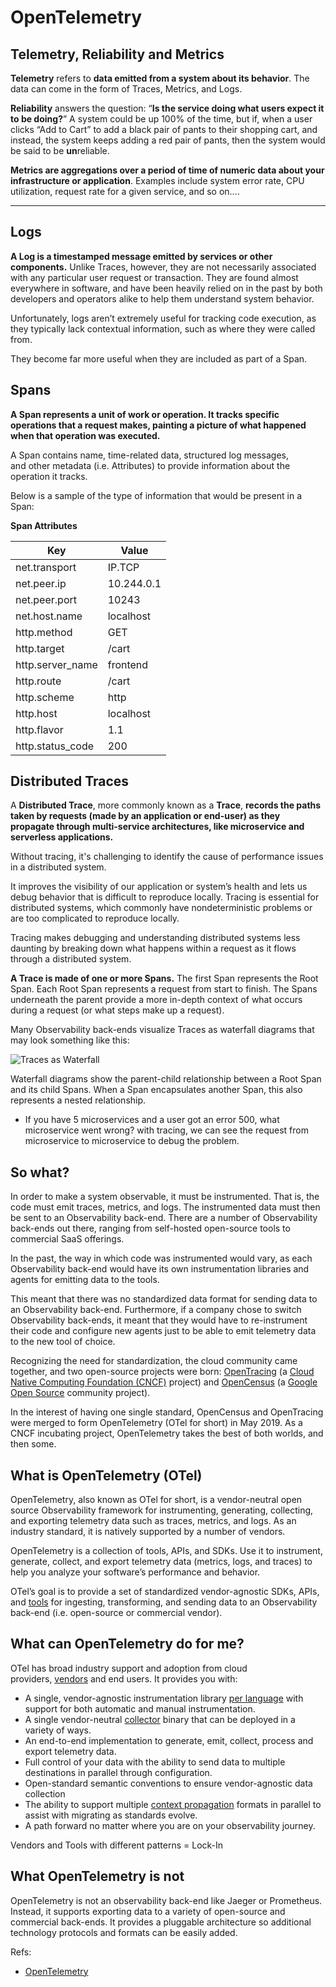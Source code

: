 # OpenTelemetry

## Telemetry, Reliability and Metrics

**Telemetry** refers to **data emitted from a system about its behavior**. The data can come in the form of Traces, Metrics, and Logs.

**Reliability** answers the question: “**Is the service doing what users expect it to be doing?**” A system could be up 100% of the time, but if, when a user clicks “Add to Cart” to add a black pair of pants to their shopping cart, and instead, the system keeps adding a red pair of pants, then the system would be said to be **un**reliable.

**Metrics are aggregations over a period of time of numeric data about your infrastructure or application**. Examples include system error rate, CPU utilization, request rate for a given service, and so on….

---

## **Logs**

**A Log is a timestamped message emitted by services or other components.** Unlike Traces, however, they are not necessarily associated with any particular user request or transaction. They are found almost everywhere in software, and have been heavily relied on in the past by both developers and operators alike to help them understand system behavior.

Unfortunately, logs aren’t extremely useful for tracking code execution, as they typically lack contextual information, such as where they were called from.

They become far more useful when they are included as part of a Span.

## **Spans**

**A Span represents a unit of work or operation. It tracks specific operations that a request makes, painting a picture of what happened when that operation was executed.**

A Span contains name, time-related data, structured log messages, and other metadata (i.e. Attributes) to provide information about the operation it tracks.

Below is a sample of the type of information that would be present in a Span:

**Span Attributes**

| Key | Value |
| --- | --- |
| net.transport | IP.TCP |
| net.peer.ip | 10.244.0.1 |
| net.peer.port | 10243 |
| net.host.name | localhost |
| http.method | GET |
| http.target | /cart |
| http.server_name | frontend |
| http.route | /cart |
| http.scheme | http |
| http.host | localhost |
| http.flavor | 1.1 |
| http.status_code | 200 |

## **Distributed Traces**

A **Distributed Trace**, more commonly known as a **Trace**, **records the paths taken by requests (made by an application or end-user) as they propagate through multi-service architectures, like microservice and serverless applications.**

Without tracing, it's challenging to identify the cause of performance issues in a distributed system.

It improves the visibility of our application or system’s health and lets us debug behavior that is difficult to reproduce locally. Tracing is essential for distributed systems, which commonly have nondeterministic problems or are too complicated to reproduce locally.

Tracing makes debugging and understanding distributed systems less daunting by breaking down what happens within a request as it flows through a distributed system.

**A Trace is made of one or more Spans.** The first Span represents the Root Span. Each Root Span represents a request from start to finish. The Spans underneath the parent provide a more in-depth context of what occurs during a request (or what steps make up a request).

Many Observability back-ends visualize Traces as waterfall diagrams that may look something like this:

![Traces as Waterfall](/Advanced-Journey/images/observability/waterfall-trace.png)

Waterfall diagrams show the parent-child relationship between a Root Span and its child Spans. When a Span encapsulates another Span, this also represents a nested relationship.

- If you have 5 microservices and a user got an error 500, what microservice went wrong? with tracing, we can see the request from microservice to microservice to debug the problem.

## **So what?**

In order to make a system observable, it must be instrumented. That is, the code must emit traces, metrics, and logs. The instrumented data must then be sent to an Observability back-end. There are a number of Observability back-ends out there, ranging from self-hosted open-source tools to commercial SaaS offerings.

In the past, the way in which code was instrumented would vary, as each Observability back-end would have its own instrumentation libraries and agents for emitting data to the tools.

This meant that there was no standardized data format for sending data to an Observability back-end. Furthermore, if a company chose to switch Observability back-ends, it meant that they would have to re-instrument their code and configure new agents just to be able to emit telemetry data to the new tool of choice.

Recognizing the need for standardization, the cloud community came together, and two open-source projects were born: [OpenTracing](https://opentracing.io/) (a [Cloud Native Computing Foundation (CNCF)](https://www.cncf.io/) project) and [OpenCensus](https://opencensus.io/) (a [Google Open Source](https://opensource.google/) community project).

In the interest of having one single standard, OpenCensus and OpenTracing were merged to form OpenTelemetry (OTel for short) in May 2019. As a CNCF incubating project, OpenTelemetry takes the best of both worlds, and then some.

## **What is OpenTelemetry (OTel)**

OpenTelemetry, also known as OTel for short, is a vendor-neutral open source Observability framework for instrumenting, generating, collecting, and exporting telemetry data such as traces, metrics, and logs. As an industry standard, it is natively supported by a number of vendors.

OpenTelemetry is a collection of tools, APIs, and SDKs. Use it to instrument, generate, collect, and export telemetry data (metrics, logs, and traces) to help you analyze your software’s performance and behavior.

OTel’s goal is to provide a set of standardized vendor-agnostic SDKs, APIs, and [tools](https://opentelemetry.io/docs/collector) for ingesting, transforming, and sending data to an Observability back-end (i.e. open-source or commercial vendor).

## **What can OpenTelemetry do for me?**

OTel has broad industry support and adoption from cloud providers, [vendors](https://opentelemetry.io/vendors) and end users. It provides you with:

- A single, vendor-agnostic instrumentation library [per language](https://opentelemetry.io/docs/instrumentation) with support for both automatic and manual instrumentation.
- A single vendor-neutral [collector](https://opentelemetry.io/docs/collector) binary that can be deployed in a variety of ways.
- An end-to-end implementation to generate, emit, collect, process and export telemetry data.
- Full control of your data with the ability to send data to multiple destinations in parallel through configuration.
- Open-standard semantic conventions to ensure vendor-agnostic data collection
- The ability to support multiple [context propagation](https://opentelemetry.io/docs/reference/specification/overview/#context-propagation) formats in parallel to assist with migrating as standards evolve.
- A path forward no matter where you are on your observability journey.

Vendors and Tools with different patterns = Lock-In

## **What OpenTelemetry is not**

OpenTelemetry is not an observability back-end like Jaeger or Prometheus. Instead, it supports exporting data to a variety of open-source and commercial back-ends. It provides a pluggable architecture so additional technology protocols and formats can be easily added.


Refs:

- [OpenTelemetry](https://opentelemetry.io/docs/concepts/)